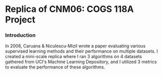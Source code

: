 # Replica of CNM06: COGS 118A Project

### Introduction
In 2006, Caruana & Niculescu-Mizil wrote a paper evaluating various supervised learning methods and their performance on multiple datasets. I created a mini-scale replica where I ran 3 algorithms on 4 datasets gathered from UCI's Machine Learning Depository, and I utilized 3 metrics to evaluate the performance of these algorithms. 
